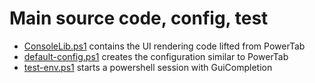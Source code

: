 # Main source code, config, test

- [ConsoleLib.ps1](ConsoleLib.ps1) contains the UI rendering code lifted from PowerTab
- [default-config.ps1](default-config.ps1) creates the configuration similar to PowerTab
- [test-env.ps1](test-env.ps1) starts a powershell session with GuiCompletion
